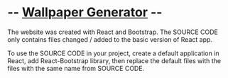 # -- <a href="https://fijolkrzysztof.github.io/wallpaper-generator/">Wallpaper Generator</a> --

The website was created with React and Bootstrap. The SOURCE CODE only contains files changed / added to the basic version of React app.

To use the SOURCE CODE in your project, create a default application in React, add React-Bootstrap library, then replace the default files with the files with the same name from SOURCE CODE.

